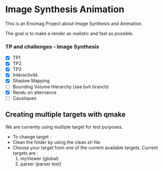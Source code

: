 # Image Synthesis Animation

This is an Ensimag Project about Image Synthesis and Animation.

The goal is to make a render as realistic and fast as possible.

### TP and challenges - Image Synthesis

- [x] TP1
- [x] TP2
- [x] TP3
- [x] Intéractivité
- [x] Shadow Mapping
- [ ] Bounding Volume Hierarchy (see bvh branch)
- [x] Rendu en alternance
- [ ] Caustiques

## Creating multiple targets with qmake

We are currently using multiple target for test purposes.  
- To change target :
 - Clean the folder by using the clean.sh file
 - Choose your target from one of the current available targets.
   Current targets are :
    1. myViewer (global)
    2. parser (parser test)

